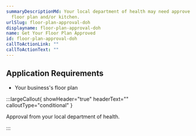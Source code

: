 ```yaml
---
summaryDescriptionMd: Your local department of health may need approve your
  floor plan and/or kitchen.
urlSlug: floor-plan-approval-doh
displayname: floor-plan-approval-doh
name: Get Your Floor Plan Approved
id: floor-plan-approval-doh
callToActionLink: ""
callToActionText: ""
---
```


## Application Requirements

- Your business's floor plan

:::largeCallout{ showHeader="true" headerText="" calloutType="conditional" }

Approval from your local department of health.

:::
